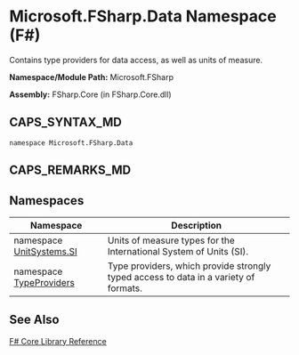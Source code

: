 # Microsoft.FSharp.Data Namespace (F#)

Contains type providers for data access, as well as units of measure.

**Namespace/Module Path:** Microsoft.FSharp

**Assembly:** FSharp.Core (in FSharp.Core.dll)


## CAPS_SYNTAX_MD

```
namespace Microsoft.FSharp.Data
```

## CAPS_REMARKS_MD

## Namespaces


|Namespace|Description|
|---------|-----------|
|namespace [UnitSystems.SI](http://msdn.microsoft.com/en-us/library/0e855842-765f-4d2c-9bbc-51c6601cef37)|Units of measure types for the International System of Units (SI).|
|namespace [TypeProviders](http://msdn.microsoft.com/en-us/library/a858f859-047a-44ab-945b-8731d7a0e6e3)|Type providers, which provide strongly typed access to data in a variety of formats.|

## See Also
[F&#35; Core Library Reference](F%23+Core+Library+Reference.md)

